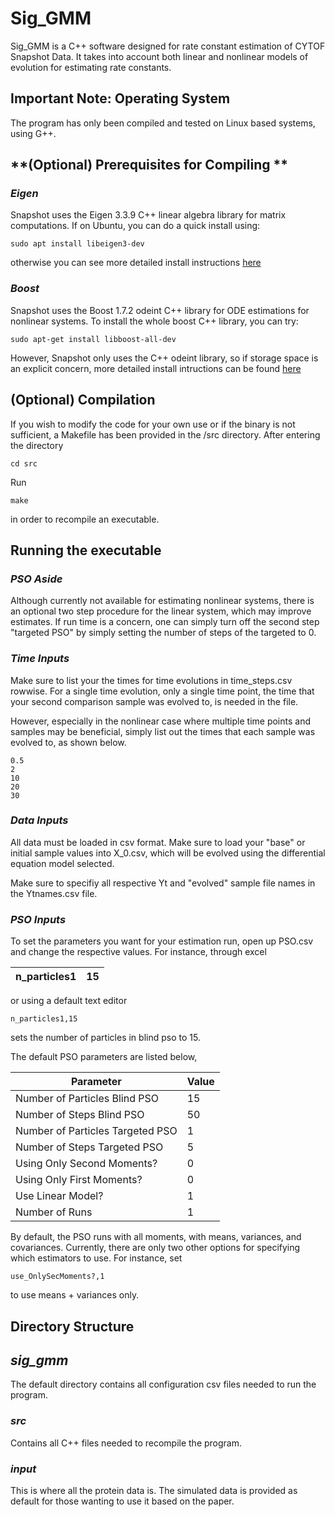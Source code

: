 # **Sig_GMM**
Sig_GMM is a C++ software designed for rate constant estimation of CYTOF Snapshot Data. 
It takes into account both linear and nonlinear models of evolution for estimating rate constants.

## **Important Note: Operating System**
The program has only been compiled and tested on Linux based systems, using G++.

## **(Optional) Prerequisites for Compiling ** ##

### *Eigen*
Snapshot uses the Eigen 3.3.9 C++ linear algebra library for matrix computations. If on Ubuntu, you can do a quick install using:

    sudo apt install libeigen3-dev

otherwise you can see more detailed install instructions [here](https://eigen.tuxfamily.org/dox/GettingStarted.html)

### *Boost*
Snapshot uses the Boost 1.7.2 odeint C++ library for ODE estimations for nonlinear systems. To install the whole boost C++ library, you can try:

    sudo apt-get install libboost-all-dev

However, Snapshot only uses the C++ odeint library, so if storage space is an explicit concern, more
detailed install intructions can be found [here](https://www.boost.org/doc/libs/1_77_0/more/getting_started/unix-variants.html)


## **(Optional) Compilation** ##

If you wish to modify the code for your own use or if the binary is not sufficient, a Makefile has been provided in the /src directory. 
After entering the directory

    cd src

Run

    make

in order to recompile an executable.

## **Running the executable** ##

### *PSO Aside*

Although currently not available for estimating nonlinear systems, there is an optional two step procedure for the linear system, which
may improve estimates. If run time is a concern, one can simply turn off the second step "targeted PSO" by simply setting the number of steps
of the targeted to 0. 

### *Time Inputs*
Make sure to list your the times for time evolutions in time_steps.csv rowwise. For a single time evolution, only a single time point, the time that your second comparison sample was evolved to, is needed in the file.

However, especially in the nonlinear case where multiple time points and samples may be beneficial, simply list out the times that each sample was evolved to, as shown below.

    0.5
    2
    10
    20
    30

### *Data Inputs*
All data must be loaded in csv format. Make sure to load your "base" or initial sample values into
X_0.csv, which will be evolved using the differential equation model selected.

Make sure to specifiy all respective Yt and "evolved" sample file names in the Ytnames.csv file.

### *PSO Inputs*
To set the parameters you want for your estimation run, open up PSO.csv
and change the respective values. For instance, through excel 

| n_particles1 | 15 |
|--------------|----|

or using a default text editor

    n_particles1,15

sets the number of particles in blind pso to 15.

The default PSO parameters are listed below,

| Parameter                        | Value |
|----------------------------------|-------|
| Number of Particles Blind PSO    | 15    |
| Number of Steps Blind PSO        | 50    |
| Number of Particles Targeted PSO | 1     |
| Number of Steps Targeted PSO     | 5     |
| Using Only Second Moments?       | 0     |
| Using Only First Moments?        | 0     |
| Use Linear Model?                | 1     |
| Number of Runs                   | 1     |

By default, the PSO runs with all moments, with means, variances, and covariances. Currently, there are only two other options for specifying which estimators to use. For instance, set

    use_OnlySecMoments?,1

to use means + variances only.

## **Directory Structure** ##

## *sig_gmm*
The default directory contains all configuration csv files needed to run the program. 

### *src*
Contains all C++ files needed to recompile the program.

### *input*
This is where all the protein data is. The simulated data is provided as default for those wanting to use it based on the paper.




